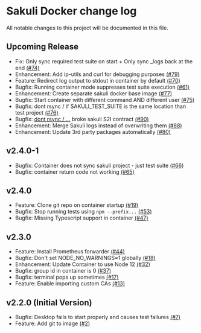 # Sakuli Docker change log

All notable changes to this project will be documented in this file.

## Upcoming Release

- Fix: Only sync required test suite on start + Only sync _logs back at the end [(#74)](https://github.com/sakuli/sakuli-docker/issues/74)
- Enhancement: Add ip-utils and curl for debugging purposes [(#79)](https://github.com/sakuli/sakuli-docker/issues/79)
- Feature: Redirect log output to stdout in container by default [(#70)](https://github.com/sakuli/sakuli-docker/issues/70)
- Bugfix: Running container mode suppresses test suite execution [(#61)](https://github.com/sakuli/sakuli-docker/issues/61)
- Enhancement: Create separate sakuli docker base image [(#77)](https://github.com/sakuli/sakuli-docker/issues/77)
- Bugfix: Start container with different command AND different user [(#75)](https://github.com/sakuli/sakuli-docker/issues/75)
- Bugfix: dont rsync / if SAKULI_TEST_SUITE is the same location than test project [(#76)](https://github.com/sakuli/sakuli-docker/issues/76)
- Bugfix: [dont rsync / ...](https://github.com/sakuli/sakuli-docker/issues/76) broke sakuli S2I contract [(#90)](https://github.com/sakuli/sakuli-docker/issues/90)
- Enhancement: Merge Sakuli logs instead of overwriting them [(#88)](https://github.com/sakuli/sakuli-docker/issues/88)
- Enhancement: Update 3rd party packages automatically  [(#80)](https://github.com/sakuli/sakuli-docker/issues/80)


## v2.4.0-1

- Bugfix: Container does not sync sakuli project - just test suite [(#66)](https://github.com/sakuli/sakuli-docker/issues/66)
- Bugfix: container return code not working [(#65)](https://github.com/sakuli/sakuli-docker/issues/65)

## v2.4.0

- Feature: Clone git repo on container startup [(#19)](https://github.com/sakuli/sakuli-docker/issues/19)
- Bugfix: Stop running tests using `npm --prefix...` [(#53)](https://github.com/sakuli/sakuli-docker/issues/53)
- Bugfix: Missing Typescript support in container [(#47)](https://github.com/sakuli/sakuli-docker/issues/47)

## v2.3.0

- Feature: Install Prometheus forwarder [(#44)](https://github.com/sakuli/sakuli-docker/issues/44)
- Bugfix: Don't set NODE_NO_WARNINGS=1 globally [(#18)](https://github.com/sakuli/sakuli-docker/issues/18)
- Enhancement: Update Container to use Node 12 [(#32)](https://github.com/sakuli/sakuli-docker/issues/32)
- Bugfix: group id in container is 0 [(#37)](https://github.com/sakuli/sakuli-docker/issues/37)
- Bugfix: terminal pops up sometimes [(#17)](https://github.com/sakuli/sakuli-docker/issues/17)
- Feature: Enable importing custom CAs [(#13)](https://github.com/sakuli/sakuli-docker/issues/13)

## v2.2.0 (Initial Version)

- Bugfix: Desktop fails to start properly and causes test failures [(#7)](https://github.com/sakuli/sakuli-docker/issues/7)
- Feature: Add git to image [(#2)](https://github.com/sakuli/sakuli-docker/pull/2)